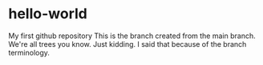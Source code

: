 # hello-world
My first github repository
This is the branch created from the main branch. We're all trees you know. Just kidding. I said that because of the branch terminology.
